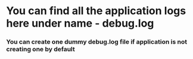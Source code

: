 # You can find all the application logs here under name - debug.log

### You can create one dummy **debug.log** file if application is not creating one by default